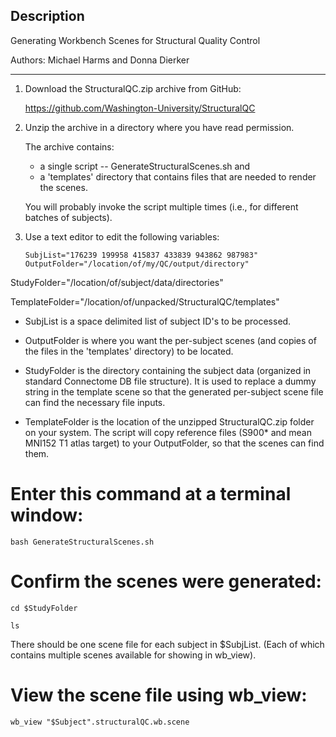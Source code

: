 ## Description

Generating Workbench Scenes for Structural Quality Control

Authors: Michael Harms and Donna Dierker

---------

1. Download the StructuralQC.zip archive from GitHub:

    https://github.com/Washington-University/StructuralQC

2. Unzip the archive in a directory where you have read permission.

    The archive contains:

    * a single script -- GenerateStructuralScenes.sh and
    * a 'templates' directory that contains files that are needed to render the scenes.

    You will probably invoke the script multiple times (i.e., for different batches of subjects).

3. Use a text editor to edit the following variables:

    `SubjList="176239 199958 415837 433839 943862 987983"`
	`OutputFolder="/location/of/my/QC/output/directory"`

  StudyFolder="/location/of/subject/data/directories"

  TemplateFolder="/location/of/unpacked/StructuralQC/templates"

  * SubjList is a space delimited list of subject ID's to be processed.

  * OutputFolder is where you want the per-subject scenes (and copies of the
    files in the 'templates' directory) to be located.

  * StudyFolder is the directory containing the subject data (organized in
  	standard Connectome DB file structure).  It is used to replace a dummy
  	string in the template scene so that the generated per-subject scene
  	file can find the necessary file inputs.

  * TemplateFolder is the location of the unzipped StructuralQC.zip
  	folder on your system.  The script will copy reference files (S900* and
  	mean MNI152 T1 atlas target) to your OutputFolder, so that the scenes can
  	find them.

# Enter this command at a terminal window:

	bash GenerateStructuralScenes.sh

# Confirm the scenes were generated:

	cd $StudyFolder
	
	ls

  There should be one scene file for each subject in $SubjList.
  (Each of which contains multiple scenes available for showing in wb_view).

# View the scene file using wb_view:

	wb_view "$Subject".structuralQC.wb.scene
	

